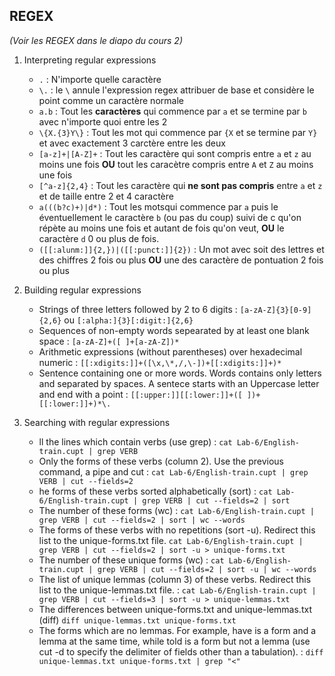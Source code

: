 ## REGEX

*(Voir les REGEX dans le diapo du cours 2)*

1) Interpreting regular expressions
	- `.` : N'importe quelle caractère
	- `\.` : le `\` annule l'expression regex attribuer de base et considère le point comme un caractère normale
	- `a.b` : Tout les **caractères** qui commence par `a` et se termine par `b` avec n'importe quoi entre les 2
	- `\{X.{3}Y\}` : Tout les mot qui commence par `{X` et se termine par `Y}` et avec exactement 3 carctère entre les deux
	- `[a-z]+|[A-Z]+` : Tout les caractère qui sont compris entre `a` et `z` au moins une fois **OU** tout les caracètre compris entre `A` et `Z` au moins une fois
	- `[^a-z]{2,4}` :  Tout les caractère qui **ne sont pas compris** entre `a` et `z` et de taille entre 2 et 4 caractère
	- `a(((b?c)+)|d*)` : Tout les motsqui commence par `a` puis le éventuellement le caractère `b` (ou pas du coup) suivi de c qu'on répète au moins une fois et autant de fois qu'on veut, **OU** le caractère `d` 0 ou plus de fois.
	- `([[:alunm:]]{2,})|([[:punct:]]{2})` : Un mot avec soit des lettres et des chiffres 2 fois ou plus **OU** une des caractère de pontuation 2 fois ou plus
	  
2) Building regular expressions
	- Strings of three letters followed by 2 to 6 digits : `[a-zA-Z]{3}[0-9]{2,6}` ou `[:alpha:]{3}[:digit:]{2,6}`
	- Sequences of non-empty words sepearated by at least one blank space : `[a-zA-Z]+([ ]+[a-zA-Z])*`
	- Arithmetic expressions (without parentheses) over hexadecimal numeric : `[[:xdigits:]]+([\x,\*,/,\-])+[[:xdigits:]]+)*`
	- Sentence containing one or more words. Words contains only letters and separated by spaces. A sentece starts with an Uppercase letter and end with a point : `[[:upper:]][[:lower:]]+([ ])+[[:lower:]]+)*\.`
3) Searching with regular expressions
	- ll the lines which contain verbs (use grep) : `cat Lab-6/English-train.cupt | grep VERB`
	- Only the forms of these verbs (column 2). Use the previous command, a pipe and cut : `cat Lab-6/English-train.cupt | grep VERB | cut --fields=2`
	- he forms of these verbs sorted alphabetically (sort) : `cat Lab-6/English-train.cupt | grep VERB | cut --fields=2 | sort`
	- The number of these forms (wc) : `cat Lab-6/English-train.cupt | grep VERB | cut --fields=2 | sort | wc --words`
	- The forms of these verbs with no repetitions (sort -u). Redirect this list to the unique-forms.txt file. `cat Lab-6/English-train.cupt | grep VERB | cut --fields=2 | sort -u > unique-forms.txt`
	- The number of these unique forms (wc) : `cat Lab-6/English-train.cupt | grep VERB | cut --fields=2 | sort -u | wc --words`
	- The list of unique lemmas (column 3) of these verbs. Redirect this list to the unique-lemmas.txt file. : `cat Lab-6/English-train.cupt | grep VERB | cut --fields=3 | sort -u > unique-lemmas.txt`
	- The differences between unique-forms.txt and unique-lemmas.txt (diff) `diff unique-lemmas.txt unique-forms.txt`
	- The forms which are no lemmas. For example, have is a form and a lemma at the same time, while told is a form but not a lemma (use cut -d to specify the delimiter of fields other than a tabulation). : `diff unique-lemmas.txt unique-forms.txt | grep "<"`
